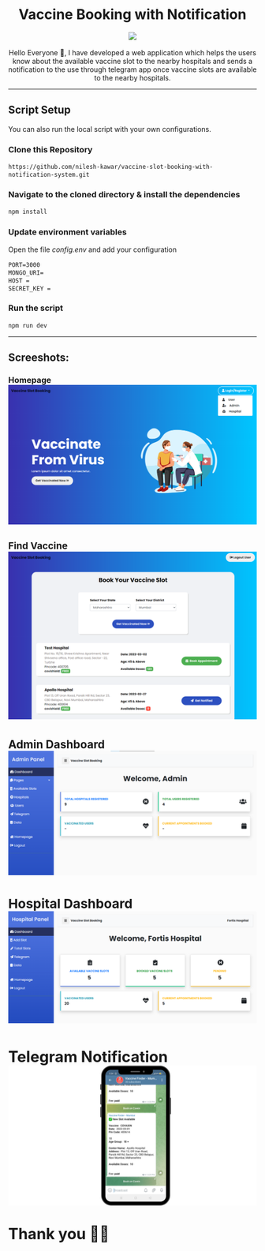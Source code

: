 <h1 align="center"> Vaccine Booking with Notification <br>
</h1>
<p align="center">
 <img src="https://camo.githubusercontent.com/a3ddc56e11d8ceead4484434d8d24835f9de610c940f6886338f5df93631285b/68747470733a2f2f76697369746f722d62616467652e6c616f62692e6963752f62616467653f706167655f69643d76616363696e652d617661696c6162696c6974792d74656c656772616d2d6e6f746966696572" /> </p>

<p align="center"> 
Hello Everyone 👋,
I have developed a web application which helps the users know about the available vaccine slot to the nearby hospitals and sends a notification to the use through telegram app once vaccine slots are available to the nearby hospitals. 
</p>
 
<hr>
 
 ## Script Setup
 You can also run the local script with your own configurations.
 
 ### Clone this Repository
 ```
https://github.com/nilesh-kawar/vaccine-slot-booking-with-notification-system.git
 ```
 
 ### Navigate to the cloned directory & install the dependencies
 ```bash
 npm install
 ```
 
 ### Update environment variables
 Open the file <i>config.env</i> and add your configuration
 ```
PORT=3000
MONGO_URI= 
HOST = 
SECRET_KEY = 
 ```
 
 ### Run the script
 ```bash
 npm run dev
 ```
 
 <hr>
 

 
 ## Screeshots:
 
<h3> Homepage<h/3>
 
<img src="https://github.com/nilesh-kawar/vaccine-slot-booking-with-notification-system/blob/main/screenshots/1-Homepage.png"/>
 
<h3> Find Vaccine <h/3>
 
<img src="https://github.com/nilesh-kawar/vaccine-slot-booking-with-notification-system/blob/main/screenshots/User-New-Page.png"/>
 
<h3> Admin Dashboard <h/3>
 
<img src="https://github.com/nilesh-kawar/vaccine-slot-booking-with-notification-system/blob/main/screenshots/3-1-Admin-Dashboard.png"/>
 
<h3> Hospital Dashboard <h/3>
 
<img src="https://github.com/nilesh-kawar/vaccine-slot-booking-with-notification-system/blob/main/screenshots/4-1-Hospital-Dashboard.png"/>
 
<h3> Telegram Notification <h/3>
 
<img src="https://github.com/nilesh-kawar/vaccine-slot-booking-with-notification-system/blob/main/screenshots/Add%20a%20heading.png"/>
 
 
 Thank you 🙏🏻
 


